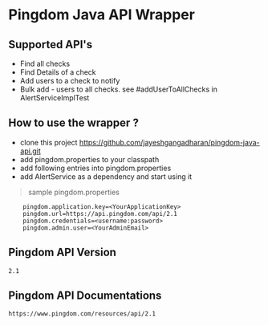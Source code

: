 # Pingdom Java API Wrapper

## Supported API's

* Find all checks
* Find Details of a check
* Add users to a check to notify
* Bulk add - users to all checks. see #addUserToAllChecks in AlertServiceImplTest

## How to use the wrapper ?
 
* clone this project https://github.com/jayeshgangadharan/pingdom-java-api.git
* add pingdom.properties to your classpath
* add following entries into pingdom.properties
* add AlertService as a dependency and start using it
>sample pingdom.properties
```
    pingdom.application.key=<YourApplicationKey>
    pingdom.url=https://api.pingdom.com/api/2.1
    pingdom.credentials=<username:password>
    pingdom.admin.user=<YourAdminEmail>
```        

## Pingdom API Version
```
2.1
```

## Pingdom API Documentations
```
https://www.pingdom.com/resources/api/2.1
```